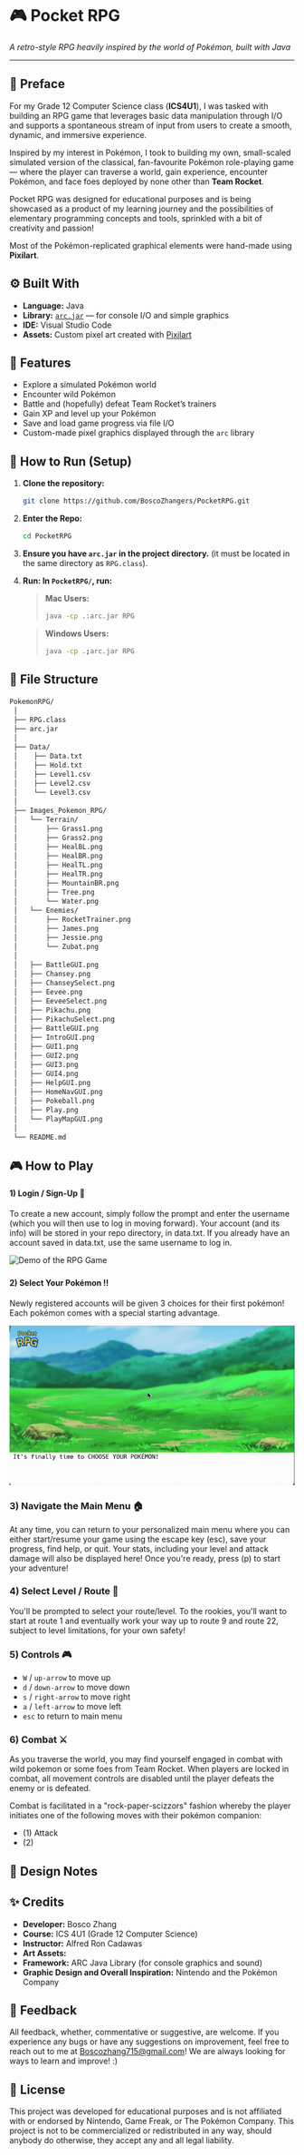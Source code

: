 # 🎮  Pocket RPG
*A retro-style RPG heavily inspired by the world of Pokémon, built with Java*

---

## 📖 Preface
For my Grade 12 Computer Science class (**ICS4U1**), I was tasked with building an RPG game that leverages basic data manipulation through I/O and supports a spontaneous stream of input from users to create a smooth, dynamic, and immersive experience.  

Inspired by my interest in Pokémon, I took to building my own, small-scaled simulated version of the classical, fan-favourite Pokémon role-playing game — where the player can traverse a world, gain experience, encounter Pokémon, and face foes deployed by none other than **Team Rocket**.  

Pocket RPG was designed for educational purposes and is being showcased as a product of my learning journey and
the possibilities of elementary programming concepts and tools, sprinkled with a bit of creativity and passion!

Most of the Pokémon-replicated graphical elements were hand-made using **Pixilart**.

### ${}$

## ⚙️ Built With
- **Language:** Java  
- **Library:** [`arc.jar`](https://arc.teach.cs.utoronto.ca) — for console I/O and simple graphics  
- **IDE:** Visual Studio Code  
- **Assets:** Custom pixel art created with [Pixilart](https://www.pixilart.com)

### ${}$

## 🧩 Features
- Explore a simulated Pokémon world  
- Encounter wild Pokémon   
- Battle and (hopefully) defeat Team Rocket’s trainers  
- Gain XP and level up your Pokémon  
- Save and load game progress via file I/O  
- Custom-made pixel graphics displayed through the `arc` library

### ${}$
## 🚀 How to Run (Setup)

1. **Clone the repository:**
   ```bash
   git clone https://github.com/BoscoZhangers/PocketRPG.git
   ```

2. **Enter the Repo:**
   ```bash
   cd PocketRPG
   ```
   
3. **Ensure you have `arc.jar` in the project directory.**
   (it must be located in the same directory as `RPG.class`).
   
5. **Run: In `PocketRPG/`, run:**

   > **Mac Users:**
   > ```bash
   > java -cp .:arc.jar RPG
   > ```

   > **Windows Users:**
   > ```bash
   > java -cp .;arc.jar RPG
   > ```

### ${}$

## 🧱 File Structure 

```
PokemonRPG/
 │ 
 ├── RPG.class 
 ├── arc.jar
 │    
 ├── Data/
 │    ├── Data.txt
 │    ├── Hold.txt
 │    ├── Level1.csv
 │    ├── Level2.csv
 │    └── Level3.csv
 │ 
 ├── Images_Pokemon_RPG/
 │   └── Terrain/
 │       ├── Grass1.png
 │       ├── Grass2.png
 │       ├── HealBL.png
 │       ├── HealBR.png
 │       ├── HealTL.png
 │       ├── HealTR.png
 │       ├── MountainBR.png
 │       ├── Tree.png
 │       └── Water.png
 │   └── Enemies/
 │       ├── RocketTrainer.png
 │       ├── James.png
 │       ├── Jessie.png
 │       └── Zubat.png
 │
 │   ├── BattleGUI.png
 │   ├── Chansey.png
 │   ├── ChanseySelect.png
 │   ├── Eevee.png
 │   ├── EeveeSelect.png
 │   ├── Pikachu.png
 │   ├── PikachuSelect.png
 │   ├── BattleGUI.png
 │   ├── IntroGUI.png
 │   ├── GUI1.png
 │   ├── GUI2.png
 │   ├── GUI3.png
 │   ├── GUI4.png
 │   ├── HelpGUI.png
 │   ├── HomeNavGUI.png
 │   ├── Pokeball.png
 │   ├── Play.png
 │   └── PlayMapGUI.png
 │ 
 └── README.md
```

### ${}$

## 🎮 How to Play

#### 1) Login / Sign-Up 🔐
   To create a new account, simply follow the prompt and enter the username (which you will then use to log in moving forward).
   Your account (and its info) will be stored in your repo directory, in data.txt. If you already have an account saved in data.txt, use the same username to log in.

![Demo of the RPG Game](assets/LOGIN_DEMO-ezgif.com-video-to-gif-converter.gif)
 
### ${}$

#### 2) Select Your Pokémon ‼️
   Newly registered accounts will be given 3 choices for their first pokémon! Each pokémon comes with a special starting advantage. 

![Demo of the RPG Game](assets/SelectPokemon.gif)
### ${}$

### 3) Navigate the Main Menu 🏠
   At any time, you can return to your personalized main menu where you can either start/resume your game using the escape key (esc), save your progress, find help, or quit.
   Your stats, including your level and attack damage will also be displayed here! Once you're ready, press (p) to start your adventure!

### 4) Select Level / Route 🚪
   You'll be prompted to select your route/level. To the rookies, you'll want to start at route 1 and eventually work your way up to route 9 and route 22, 
   subject to level limitations, for your own safety!

### 5) Controls 🎮
* `W` / `up-arrow` to move up
* `d` / `down-arrow` to move down
* `s` / `right-arrow` to move right
* `a` / `left-arrow` to move left
* `esc` to return to main menu

### 6) Combat ⚔️
As you traverse the world, you may find yourself engaged in combat with wild pokemon or some foes from Team Rocket. When players are locked in combat, all movement controls are disabled until the player defeats the enemy or is defeated.

Combat is facilitated in a "rock-paper-scizzors" fashion whereby the player initiates one of the following moves with their pokémon companion:
-  (1) Attack
-  (2)

### ${}$

## 🧠 Design Notes


### ${}$

## ✨ Credits
* **Developer:** Bosco Zhang
* **Course:** ICS 4U1 (Grade 12 Computer Science)
* **Instructor:** Alfred Ron Cadawas
* **Art Assets:** 
* **Framework:** ARC Java Library (for console graphics and sound)
* **Graphic Design and Overall Inspiration:** Nintendo and the Pokémon Company

### ${}$

## 💬 Feedback 
All feedback, whether, commentative or suggestive, are welcome. If you experience any bugs or have any suggestions on improvement, feel free to reach out to me at Boscozhang715@gmail.com! We are always looking for ways to learn and improve! :)

### ${}$

## 📜 License

This project was developed for educational purposes and is not affiliated with or endorsed by Nintendo, Game Freak, or The Pokémon Company. This project is not to be commercialized or redistributed in any way, should anybody do otherwise, they accept any and all legal liability. 
